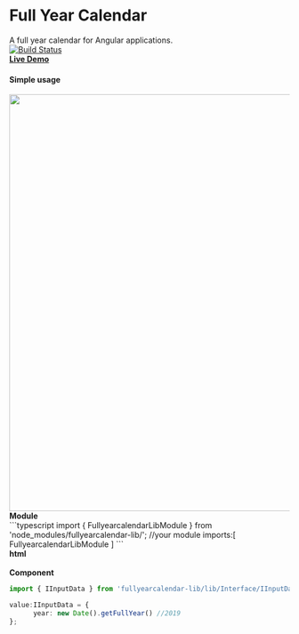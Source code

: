 # Full Year Calendar
A full year calendar for Angular applications. <br>
[![Build Status](https://travis-ci.org/avraampiperidis/ng-fullyearcalendar.svg?branch=dev)](https://travis-ci.org/avraampiperidis/ng-fullyearcalendar)
<br>
<b>[Live Demo](https://avraampiperidis.github.io/ng-fullyearcalendar/docs/) </b> <br>

#### Simple  usage
<img src="https://github.com/avraampiperidis/ng-fullyearcalendar/blob/dev/assets/year_nav.gif?raw=true" width="750" />
<br>
<b>Module</b>
<br>
```typescript
import { FullyearcalendarLibModule } from 'node_modules/fullyearcalendar-lib/';
//your module
imports:[
	FullyearcalendarLibModule
]
```
<br>
<b>html</b><br>
<ng-fullyearcalendar-lib [value]="value"></ng-fullyearcalendar-lib>
<br>
<b>Component</b><br>

```typescript
import { IInputData } from 'fullyearcalendar-lib/lib/Interface/IInputData';

value:IInputData = {
      year: new Date().getFullYear() //2019
};
```

<br>